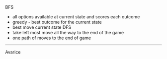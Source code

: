 BFS
- all options available at current state and scores each outcome 
- greedy -  best outcome for the current state
- best move current state
DFS 
- take left most move all the way to the end of the game
- one path of moves to the end of game 

---
Avarice 